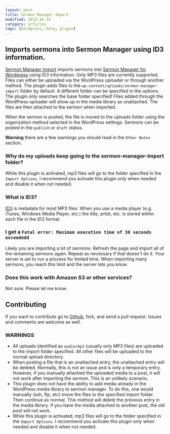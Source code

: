 ```yaml
---
layout: post
title: Sermon Manager Import
modified: 2013-10-14
category: articles
tags: [wordpress, help, plugin]
---
```


## Imports sermons into Sermon Manager using ID3 information.

[Sermon Manager Import](http://wordpress.org/plugins/sermon-manager-import/) imports sermons into [Sermon Manager for Wordpress](https://bitbucket.org/wpforchurch/sermon-manager-for-wordpress) using ID3 information. Only MP3 files are currently supported. Files can either be uploaded via the WordPress uploader or through another method. The plugin adds files to the `wp-content/uploads/sermon-manager-import` folder by default. A different folder can be specified in the options. The plugin only searches the base folder specified! Files added through the WordPress uploader will show up in the media library as unattached. The files are then attached to the sermon when imported.

When the sermon is posted, the file is moved to the uploads folder using the organization method selected in the WordPress settings. Sermons can be posted in the `publish` or `draft` status.

**Warning** there are a few warnings you should read in the `Other Notes` section.

### Why do my uploads keep going to the sermon-manager-import folder?
While this plugin is activated, mp3 files will go to the folder specified in the `Import Options`. I recommend you activate this plugin only when needed and disable it when not needed.

### What is ID3?
[ID3](http://en.wikipedia.com/wiki/ID3) is metadata for most MP3 files. When you use a media player (e.g. iTunes, Windows Media Player, etc.) the title, artist, etc. is stored within each file in the ID3 format.

### I get a `Fatal error: Maximum execution time of 30 seconds exceededd`
Likely you are importing a lot of sermons. Refresh the page and import all of the remaining sermons again. Repeat as necessary if that doesn't do it. Your server is set to run a process for limited time. When importing many sermons, you reach this limit and the server lets you know.

### Does this work with Amazon S3 or other services?
Not sure. Please let me know.

## Contributing
If you want to contribute go to [Github](github.com), fork, and send a pull request. Issues and comments are welcome as well.

### **WARNINGS**
* All uploads identified as `audio/mp3` (usually only MP3 files) are uploaded to the import folder specified. All other files will be uploaded to the normal upload directory.
* When posting a file that is an unattached entry, the unattached entry will be deleted. Normally, this is not an issue and is only a temporary entry. However, if you manually attached the uploaded media to a post, it will not work after importing the sermon. This is an unlikely scenario.
* This plugin does not have the ability to add media already in the WordPress media library to sermon manager. To do this, one would manually (ssh, ftp, etc) move the files to the specified import folder. Then continue as normal. This method will delete the previous entry in the media library. If you have the media attached to another post, the old post will not work.
* While this plugin is activated, mp3 files will go to the folder specified in the `Import Options`. I recommend you activate this plugin only when needed and disable it when not needed.
